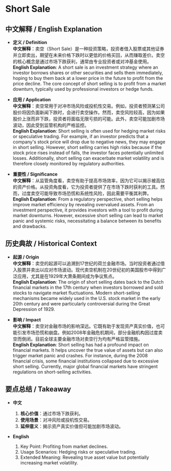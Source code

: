 # Short Sale

## 中文解释 / English Explanation

* **定义 / Definition**  
  **中文解释**：卖空（Short Sale）是一种投资策略，投资者借入股票或其他证券并立即卖出，期望在未来价格下跌时以更低的价格买回，从而赚取差价。卖空的核心概念是通过市场下跌获利，通常由专业投资者或对冲基金使用。  
  **English Explanation**: A short sale is an investment strategy where an investor borrows shares or other securities and sells them immediately, hoping to buy them back at a lower price in the future to profit from the price decline. The core concept of short selling is to profit from a market downturn, typically used by professional investors or hedge funds.

* **应用 / Application**  
  **中文解释**：卖空常用于对冲市场风险或投机性交易。例如，投资者预测某公司股价将因负面新闻下跌时，会进行卖空操作。然而，卖空风险较高，因为如果股价上涨而非下跌，投资者将面临无限亏损的可能。此外，卖空可能加剧市场波动，因此受到监管机构的严格监控。  
  **English Explanation**: Short selling is often used for hedging market risks or speculative trading. For example, if an investor predicts that a company's stock price will drop due to negative news, they may engage in short selling. However, short selling carries high risks because if the stock price rises instead of falls, the investor faces potentially unlimited losses. Additionally, short selling can exacerbate market volatility and is therefore closely monitored by regulatory authorities.

* **重要性 / Significance**  
  **中文解释**：从监管角度看，卖空有助于提高市场效率，因为它可以揭示被高估的资产价格。从投资角度看，它为投资者提供了在市场下跌时获利的工具。然而，过度卖空可能导致市场恐慌和系统性风险，因此需要平衡其利弊。  
  **English Explanation**: From a regulatory perspective, short selling helps improve market efficiency by revealing overvalued assets. From an investment perspective, it provides investors with a tool to profit during market downturns. However, excessive short selling can lead to market panic and systemic risks, necessitating a balance between its benefits and drawbacks.

## 历史典故 / Historical Context

* **起源 / Origin**  
  **中文解释**：卖空的起源可以追溯到17世纪的荷兰金融市场。当时投资者通过借入股票并卖出以应对市场波动。现代卖空机制在20世纪初的美国股市中得到广泛应用，尤其是在1929年大萧条期间成为争议焦点。  
  **English Explanation**: The origin of short selling dates back to the Dutch financial markets in the 17th century when investors borrowed and sold stocks to navigate market fluctuations. Modern short-selling mechanisms became widely used in the U.S. stock market in the early 20th century and were particularly controversial during the Great Depression of 1929.

* **影响 / Impact**  
  **中文解释**：卖空对金融市场的影响深远。它既有助于发现资产真实价值，也可能引发市场恐慌和崩盘。例如2008年金融危机期间，部分金融机构因过度卖空而倒闭。目前全球主要金融市场对卖空行为均有严格监管措施。  
  **English Explanation**: Short selling has had a profound impact on financial markets. It helps uncover the true value of assets but can also trigger market panic and crashes. For instance, during the 2008 financial crisis, some financial institutions collapsed due to excessive short selling. Currently, major global financial markets have stringent regulations on short-selling activities.

## 要点总结 / Takeaway

* **中文**  
  1. **核心价值**：通过市场下跌获利。
  2. **使用场景**：对冲风险或投机性交易。
  3. **延伸意义**：揭示资产真实价值但可能加剧市场波动。

* **English**  
  1. Key Point: Profiting from market declines.
  2. Usage Scenarios: Hedging risks or speculative trading.
  3. Extended Meaning: Revealing true asset value but potentially increasing market volatility.